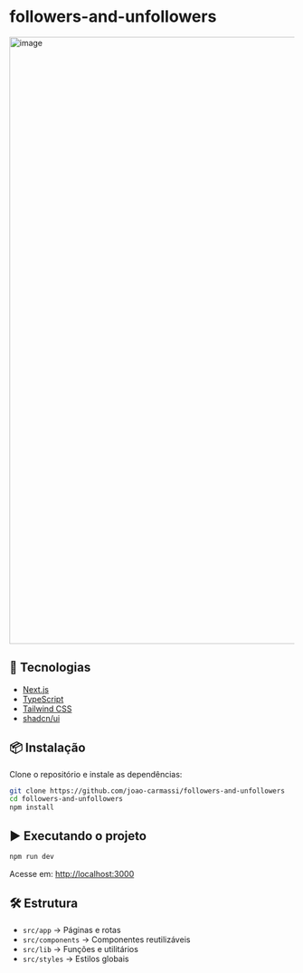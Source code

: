 # followers-and-unfollowers

<img width="1917" height="1073" alt="image" src="https://github.com/user-attachments/assets/4a0c5500-2f6a-4ed7-85a8-84973f530959" />

## 🚀 Tecnologias
- [Next.js](https://nextjs.org/)  
- [TypeScript](https://www.typescriptlang.org/)  
- [Tailwind CSS](https://tailwindcss.com/)  
- [shadcn/ui](https://ui.shadcn.com/)  

## 📦 Instalação
Clone o repositório e instale as dependências:

```bash
git clone https://github.com/joao-carmassi/followers-and-unfollowers
cd followers-and-unfollowers
npm install
```

## ▶️ Executando o projeto
```bash
npm run dev
```

Acesse em: [http://localhost:3000](http://localhost:3000)

## 🛠️ Estrutura
- `src/app` → Páginas e rotas  
- `src/components` → Componentes reutilizáveis  
- `src/lib` → Funções e utilitários  
- `src/styles` → Estilos globais 
